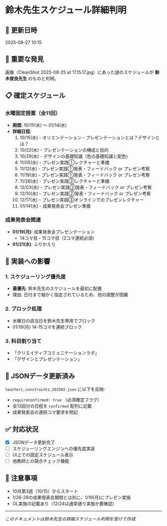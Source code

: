 # 鈴木先生スケジュール詳細判明

## 📅 更新日時
2025-08-27 10:15

## 🎯 重要な発見
画像（CleanShot 2025-08-25 at 17.15.17.jpg）にあった謎のスケジュールが **鈴木俊良先生** のものと判明。

## 📋 確定スケジュール

### 水曜固定授業（全11回）
- **期間**: 10/15(水) 〜 01/14(水)
- **詳細日程**:
  1. 10/15(水) - オリエンテーション・プレゼンテーションとは？デザインとは？
  2. 10/22(水) - プレゼンテーションの構成と目的
  3. 10/29(水) - デザインの基礎知識（色の基礎知識と配色）
  4. 11/05(水) - プレゼン実践①レクチャーと準備
  5. 11/12(水) - プレゼン実践①発表・フィードバック or プレゼン考察
  6. 11/19(水) - プレゼン実践①発表・フィードバック or プレゼン考察
  7. 11/26(水) - プレゼン実践②レクチャーと準備
  8. 12/03(水) - プレゼン実践②発表・フィードバック or プレゼン考察
  9. 12/10(水) - プレゼン実践②発表・フィードバック or プレゼン考察
  10. 12/17(水) - プレゼン実践③オンラインでのプレゼンレクチャー
  11. 01/14(水) - 成果発表会プレゼン準備

### 成果発表会関連
- **01/19(月)**: 成果発表会プレゼンテーション
  - 14コマ目・15コマ目（2コマ連続必須）
- **01/21(水)**: ふりかえり

## 🔧 実装への影響

### 1. スケジューリング優先度
- **最優先**: 鈴木先生のスケジュールを最初に配置
- 理由: 日付まで細かく指定されているため、他の調整が困難

### 2. ブロック処理
- 水曜日の該当日を鈴木先生専用でブロック
- 01/19(月) 14-15コマを連続ブロック

### 3. 科目割り当て
- 「クリエイティブコミュニケーションラボ」
- 「デザインとプレゼンテーション」

## 📝 JSONデータ更新済み
`teachers_constraints_2025H2.json` に以下を反映:
- `requireConfirmed: true` （必須確定フラグ）
- 全13回分の日程を `confirmed` 配列に記載
- 成果発表会の連続コマ要求を明記

## ✅ 対応状況
- [x] JSONデータ更新完了
- [ ] スケジューリングエンジンへの優先度実装
- [ ] UI上での固定スケジュール表示
- [ ] 他教師との競合チェック機能

## 📌 注意事項
- 10月第3週（10/15）からスタート
- 1/26-28の成果発表会期間とは別に、1/19(月)にプレゼン実施
- OL実施の記載あり（12/24は通常通り実施か要確認）

---
*このドキュメントは鈴木先生の詳細スケジュール判明を受けて作成*